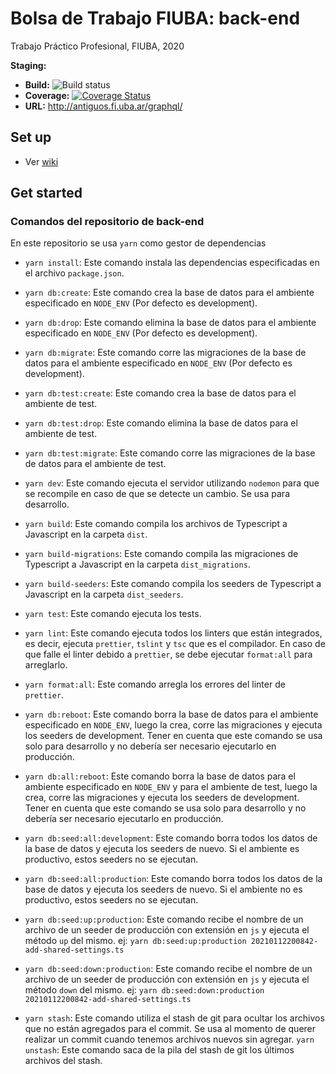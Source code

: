 # Bolsa de Trabajo FIUBA: back-end

Trabajo Práctico Profesional, FIUBA, 2020

**Staging:**

- **Build:** ![Build status](https://github.com/fiuba-laboral-v2/back-end/workflows/back-end-build/badge.svg)
- **Coverage:** [![Coverage Status](https://coveralls.io/repos/github/fiuba-laboral-v2/back-end/badge.svg)](https://coveralls.io/github/fiuba-laboral-v2/back-end)
- **URL:** http://antiguos.fi.uba.ar/graphql/

## Set up

- Ver [wiki](https://github.com/fiuba-laboral-v2/back-end/wiki/Set-up)

## Get started

### Comandos del repositorio de back-end

En este repositorio se usa `yarn` como gestor de dependencias

- `yarn install`: Este comando instala las dependencias especificadas en el
  archivo `package.json`.

- `yarn db:create`: Este comando crea la base de datos para el ambiente
  especificado en `NODE_ENV` (Por defecto es development).

- `yarn db:drop`: Este comando elimina la base de datos para el ambiente
  especificado en `NODE_ENV` (Por defecto es development).

- `yarn db:migrate`: Este comando corre las migraciones de la base de datos
  para el ambiente especificado en `NODE_ENV` (Por defecto es development).

- `yarn db:test:create`: Este comando crea la base de datos para el ambiente
  de test.

- `yarn db:test:drop`: Este comando elimina la base de datos para el ambiente
  de test.

- `yarn db:test:migrate`: Este comando corre las migraciones de la base de
  datos para el ambiente de test.

- `yarn dev`: Este comando ejecuta el servidor utilizando `nodemon` para que
  se recompile en caso de que se detecte un cambio. Se usa para desarrollo.

- `yarn build`: Este comando compila los archivos de Typescript a Javascript
  en la carpeta `dist`.

- `yarn build-migrations`: Este comando compila las migraciones de Typescript
  a Javascript en la carpeta `dist_migrations`.

- `yarn build-seeders`: Este comando compila los seeders de Typescript a
  Javascript en la carpeta `dist_seeders`.

- `yarn test`: Este comando ejecuta los tests.

- `yarn lint`: Este comando ejecuta todos los linters que están integrados,
  es decir, ejecuta `prettier`, `tslint` y `tsc` que es el compilador. En caso
  de que falle el linter debido a `prettier`, se debe ejecutar `format:all` para
  arreglarlo.

- `yarn format:all`: Este comando arregla los errores del linter de `prettier`.

- `yarn db:reboot`: Este comando borra la base de datos para el ambiente
  especificado en `NODE_ENV`, luego la crea, corre las migraciones y ejecuta
  los seeders de development. Tener en cuenta que este comando se usa solo para
  desarrollo y no debería ser necesario ejecutarlo en producción.

- `yarn db:all:reboot`: Este comando borra la base de datos para el
  ambiente especificado en `NODE_ENV` y para el ambiente de test, luego la crea,
  corre las migraciones y ejecuta los seeders de development. Tener en cuenta
  que este comando se usa solo para desarrollo y no debería ser necesario
  ejecutarlo en producción.

- `yarn db:seed:all:development`: Este comando borra todos los datos de la
  base de datos y ejecuta los seeders de nuevo. Si el ambiente es productivo,
  estos seeders no se ejecutan.

- `yarn db:seed:all:production`: Este comando borra todos los datos de la
  base de datos y ejecuta los seeders de nuevo. Si el ambiente no es productivo,
  estos seeders no se ejecutan.

- `yarn db:seed:up:production`: Este comando recibe el nombre de un
  archivo de un seeder de producción con extensión en `js` y ejecuta el método
  `up` del mismo.
  ej: `yarn db:seed:up:production 20210112200842-add-shared-settings.ts`

- `yarn db:seed:down:production`: Este comando recibe el nombre de un
  archivo de un seeder de producción con extensión en `js` y ejecuta el
  método `down` del mismo.
  ej: `yarn db:seed:down:production 20210112200842-add-shared-settings.ts`

- `yarn stash`: Este comando utiliza el stash de git para ocultar los archivos
  que no están agregados para el commit. Se usa al momento de querer realizar un commit cuando
  tenemos archivos nuevos sin agregar.
  `yarn unstash`: Este comando saca de la pila del stash de git los últimos
  archivos del stash.
